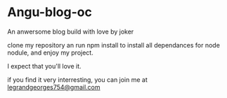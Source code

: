 # Angu-blog-oc
An anwersome blog build with love by joker

clone my repository an run npm install to install all dependances for node nodule, and enjoy my project.

I expect that you'll love it.

if you find it very interresting, you can join me at legrandgeorges754@gmail.com
